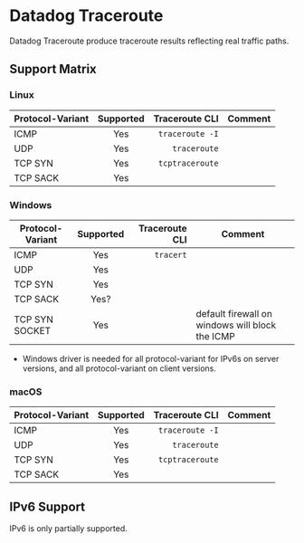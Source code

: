 # Datadog Traceroute

Datadog Traceroute produce traceroute results reflecting real traffic paths.

## Support Matrix

### Linux

| Protocol-Variant | Supported |  Traceroute CLI | Comment |
|------------------|:---------:|----------------:|---------|
| ICMP             |    Yes    | `traceroute -I` |         |
| UDP              |    Yes    |    `traceroute` |         |
| TCP SYN          |    Yes    | `tcptraceroute` |         |
| TCP SACK         |    Yes    |                 |         |

### Windows

| Protocol-Variant | Supported | Traceroute CLI | Comment                                         |
|------------------|:---------:|---------------:|-------------------------------------------------|
| ICMP             |    Yes    |      `tracert` |                                                 |
| UDP              |    Yes    |                |                                                 |
| TCP SYN          |    Yes    |                |                                                 |
| TCP SACK         |   Yes?    |                |                                                 |
| TCP SYN SOCKET   |    Yes    |                | default firewall on windows will block the ICMP |

* Windows driver is needed for all protocol-variant for IPv6s on server versions, and all protocol-variant on client versions.

### macOS

| Protocol-Variant | Supported |  Traceroute CLI | Comment |
|------------------|:---------:|----------------:|---------|
| ICMP             |    Yes    | `traceroute -I` |         |
| UDP              |    Yes    |    `traceroute` |         |
| TCP SYN          |    Yes    | `tcptraceroute` |         |
| TCP SACK         |    Yes    |                 |         |


## IPv6 Support

IPv6 is only partially supported.
